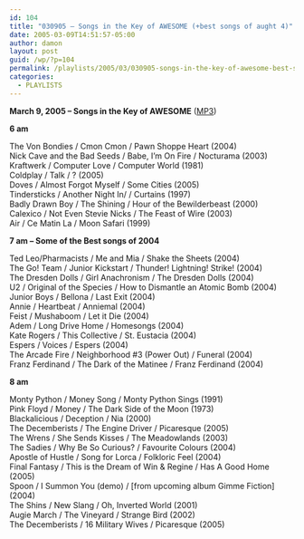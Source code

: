 ```yaml
---
id: 104
title: "030905 – Songs in the Key of AWESOME (+best songs of aught 4)"
date: 2005-03-09T14:51:57-05:00
author: damon
layout: post
guid: /wp/?p=104
permalink: /playlists/2005/03/030905-songs-in-the-key-of-awesome-best-songs-of-aught-4/
categories:
  - PLAYLISTS
---
```


<a name="030905"><b>March 9, 2005 – Songs in the Key of AWESOME</b></a> (<a href="/radio/slipstream030905.mp3">MP3</a>)

**6 am**

The Von Bondies / Cmon Cmon / Pawn Shoppe Heart (2004)  
Nick Cave and the Bad Seeds / Babe, I’m On Fire / Nocturama (2003)  
Kraftwerk / Computer Love / Computer World (1981)  
Coldplay / Talk / ? (2005)  
Doves / Almost Forgot Myself / Some Cities (2005)  
Tindersticks / Another Night In/ / Curtains (1997)  
Badly Drawn Boy / The Shining / Hour of the Bewilderbeast (2000)  
Calexico / Not Even Stevie Nicks / The Feast of Wire (2003)  
Air / Ce Matin La / Moon Safari (1999)

**7 am – Some of the Best songs of 2004**

Ted Leo/Pharmacists / Me and Mia / Shake the Sheets (2004)  
The Go! Team / Junior Kickstart / Thunder! Lightning! Strike! (2004)  
The Dresden Dolls / Girl Anachronism / The Dresden Dolls (2004)  
U2 / Original of the Species / How to Dismantle an Atomic Bomb (2004)  
Junior Boys / Bellona / Last Exit (2004)  
Annie / Heartbeat / Anniemal (2004)  
Feist / Mushaboom / Let it Die (2004)  
Adem / Long Drive Home / Homesongs (2004)  
Kate Rogers / This Collective / St. Eustacia (2004)  
Espers / Voices / Espers (2004)  
The Arcade Fire / Neighborhood #3 (Power Out) / Funeral (2004)  
Franz Ferdinand / The Dark of the Matinee / Franz Ferdinand (2004)

**8 am**

Monty Python / Money Song / Monty Python Sings (1991)  
Pink Floyd / Money / The Dark Side of the Moon (1973)  
Blackalicious / Deception / Nia (2000)  
The Decemberists / The Engine Driver / Picaresque (2005)  
The Wrens / She Sends Kisses / The Meadowlands (2003)  
The Sadies / Why Be So Curious? / Favourite Colours (2004)  
Apostle of Hustle / Song for Lorca / Folkloric Feel (2004)  
Final Fantasy / This is the Dream of Win & Regine / Has A Good Home (2005)  
Spoon / I Summon You (demo) / \[from upcoming album Gimme Fiction\] (2004)  
The Shins / New Slang / Oh, Inverted World (2001)  
Augie March / The Vineyard / Strange Bird (2002)  
The Decemberists / 16 Military Wives / Picaresque (2005)
